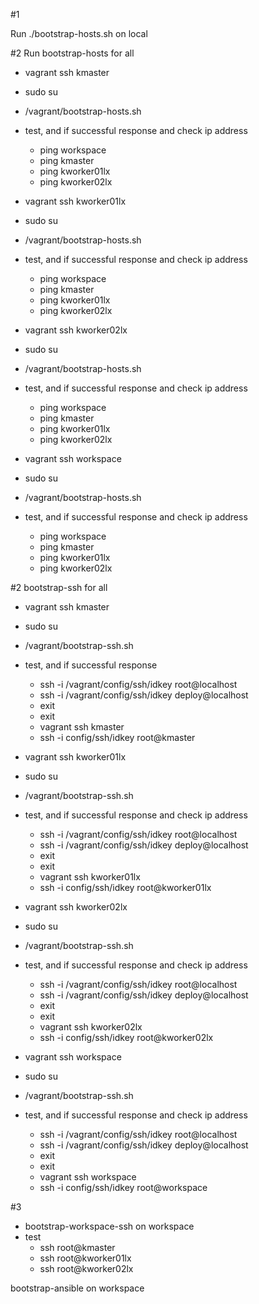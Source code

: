 
#1

Run ./bootstrap-hosts.sh on local

#2
Run bootstrap-hosts for all

- vagrant ssh kmaster
- sudo su
- /vagrant/bootstrap-hosts.sh
- test, and if successful response and check ip address
	- ping workspace
	- ping kmaster
	- ping kworker01lx
	- ping kworker02lx

- vagrant ssh kworker01lx
- sudo su
- /vagrant/bootstrap-hosts.sh
- test, and if successful response and check ip address
	- ping workspace
	- ping kmaster
	- ping kworker01lx
	- ping kworker02lx

- vagrant ssh kworker02lx
- sudo su
- /vagrant/bootstrap-hosts.sh
- test, and if successful response and check ip address
	- ping workspace
	- ping kmaster
	- ping kworker01lx
	- ping kworker02lx	

- vagrant ssh workspace
- sudo su
- /vagrant/bootstrap-hosts.sh
- test, and if successful response and check ip address
	- ping workspace
	- ping kmaster
	- ping kworker01lx
	- ping kworker02lx	

#2
bootstrap-ssh for all

- vagrant ssh kmaster
- sudo su
- /vagrant/bootstrap-ssh.sh
- test, and if successful response
	- ssh -i /vagrant/config/ssh/idkey root@localhost
	- ssh -i /vagrant/config/ssh/idkey deploy@localhost
	- exit
	- exit
	- vagrant ssh kmaster
	- ssh -i config/ssh/idkey root@kmaster


- vagrant ssh kworker01lx
- sudo su
- /vagrant/bootstrap-ssh.sh
- test, and if successful response and check ip address
	- ssh -i /vagrant/config/ssh/idkey root@localhost
	- ssh -i /vagrant/config/ssh/idkey deploy@localhost
	- exit
	- exit
	- vagrant ssh kworker01lx
	- ssh -i config/ssh/idkey root@kworker01lx

- vagrant ssh kworker02lx
- sudo su
- /vagrant/bootstrap-ssh.sh
- test, and if successful response and check ip address
	- ssh -i /vagrant/config/ssh/idkey root@localhost
	- ssh -i /vagrant/config/ssh/idkey deploy@localhost
	- exit
	- exit
	- vagrant ssh kworker02lx
	- ssh -i config/ssh/idkey root@kworker02lx

- vagrant ssh workspace
- sudo su
- /vagrant/bootstrap-ssh.sh
- test, and if successful response and check ip address
	- ssh -i /vagrant/config/ssh/idkey root@localhost
	- ssh -i /vagrant/config/ssh/idkey deploy@localhost
	- exit
	- exit
	- vagrant ssh workspace
	- ssh -i config/ssh/idkey root@workspace

#3
- bootstrap-workspace-ssh on workspace
- test
	- ssh root@kmaster
	- ssh root@kworker01lx
	- ssh root@kworker02lx

bootstrap-ansible on workspace

